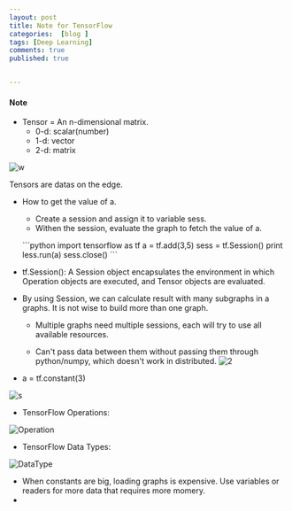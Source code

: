 ```yaml
---
layout: post
title: Note for TensorFlow
categories:  [blog ]
tags: [Deep Learning]
comments: true
published: true


---
```


#### Note

- Tensor = An n-dimensional matrix.
  - 0-d: scalar(number)
  - 1-d: vector
  - 2-d: matrix

![w](https://ww4.sinaimg.cn/large/006tNc79gy1fdkqyzihmwj30xw0j277d.jpg)



Tensors are datas on the edge.

- How to get the value of a.

  - Create a session and assign it to variable sess.
  - Withen the session, evaluate the graph to fetch the value of a.

  \`\`\`python
  import tensorflow as tf
  a = tf.add(3,5)
  sess = tf.Session()
  print less.run(a)
  sess.close()
  \`\`\`

- tf.Session(): A Session object encapsulates the environment in which Operation objects are executed, and Tensor objects are evaluated.

- By using Session, we can calculate result with many subgraphs in a graphs. It is not wise to build more than one graph.

  - Multiple graphs need multiple sessions, each will try to use all available resources.

  - Can't pass data between them without passing them through python/numpy, which doesn't work in distributed.​
    ![2](https://ww2.sinaimg.cn/large/006tNc79gy1fdkrw6hskvj30xq0iomzb.jpg)

- a = tf.constant(3)


![s](https://ww1.sinaimg.cn/large/006tNc79gy1fdktndjlq0j31400mi41o.jpg)

- TensorFlow Operations:

![Operation](https://ww2.sinaimg.cn/large/006tNc79gy1fdktobwp9dj30yc0hutmq.jpg)

- TensorFlow Data Types:

![DataType](https://ww1.sinaimg.cn/large/006tNc79gy1fdkton5solj30xo0iugrf.jpg)

- When constants are big, loading graphs is expensive. Use variables or readers for more data that requires more momery.
- ​